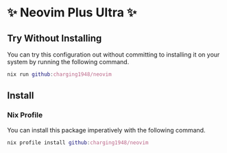 # ✨ Neovim Plus Ultra ✨

## Try Without Installing

You can try this configuration out without committing to installing it on your system by running
the following command.

```nix
nix run github:charging1948/neovim
```

## Install

### Nix Profile

You can install this package imperatively with the following command.

```nix
nix profile install github:charging1948/neovim
```
